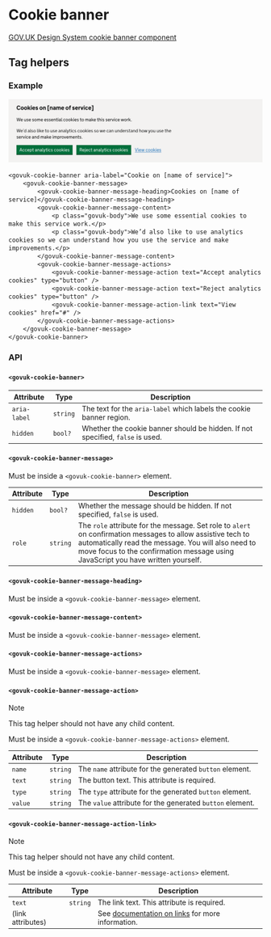 <!-- Generated from src/GovUk.Frontend.AspNetCore.Docs/Templates/components/cookie-banner.liquid -->
# Cookie banner

[GOV.UK Design System cookie banner component](https://design-system.service.gov.uk/components/cookie-banner/)


## Tag helpers

### Example

<img alt="Cookie banner example" src="../images/cookie-banner-example.png" />

```razor
<govuk-cookie-banner aria-label="Cookie on [name of service]">
    <govuk-cookie-banner-message>
        <govuk-cookie-banner-message-heading>Cookies on [name of service]</govuk-cookie-banner-message-heading>
        <govuk-cookie-banner-message-content>
            <p class="govuk-body">We use some essential cookies to make this service work.</p>
            <p class="govuk-body">We’d also like to use analytics cookies so we can understand how you use the service and make improvements.</p>
        </govuk-cookie-banner-message-content>
        <govuk-cookie-banner-message-actions>
            <govuk-cookie-banner-message-action text="Accept analytics cookies" type="button" />
            <govuk-cookie-banner-message-action text="Reject analytics cookies" type="button" />
            <govuk-cookie-banner-message-action-link text="View cookies" href="#" />
        </govuk-cookie-banner-message-actions>
    </govuk-cookie-banner-message>
</govuk-cookie-banner>
```


### API

#### `<govuk-cookie-banner>`

| Attribute | Type | Description |
| --- | --- | --- |
| `aria-label` | `string` | The text for the `aria-label` which labels the cookie banner region. |
| `hidden` | `bool?` | Whether the cookie banner should be hidden. If not specified, `false` is used. |


#### `<govuk-cookie-banner-message>`

Must be inside a `<govuk-cookie-banner>` element.

| Attribute | Type | Description |
| --- | --- | --- |
| `hidden` | `bool?` | Whether the message should be hidden. If not specified, `false` is used. |
| `role` | `string` | The `role` attribute for the message. Set role to `alert` on confirmation messages to allow assistive tech to automatically read the message. You will also need to move focus to the confirmation message using JavaScript you have written yourself. |


#### `<govuk-cookie-banner-message-heading>`

Must be inside a `<govuk-cookie-banner-message>` element.


#### `<govuk-cookie-banner-message-content>`

Must be inside a `<govuk-cookie-banner-message>` element.


#### `<govuk-cookie-banner-message-actions>`

Must be inside a `<govuk-cookie-banner-message>` element.


#### `<govuk-cookie-banner-message-action>`

> [!NOTE]
> This tag helper should not have any child content.

Must be inside a `<govuk-cookie-banner-message-actions>` element.

| Attribute | Type | Description |
| --- | --- | --- |
| `name` | `string` | The `name` attribute for the generated `button` element. |
| `text` | `string` | The button text. This attribute is required. |
| `type` | `string` | The `type` attribute for the generated `button` element. |
| `value` | `string` | The `value` attribute for the generated `button` element. |


#### `<govuk-cookie-banner-message-action-link>`

> [!NOTE]
> This tag helper should not have any child content.

Must be inside a `<govuk-cookie-banner-message-actions>` element.

| Attribute | Type | Description |
| --- | --- | --- |
| `text` | `string` | The link text. This attribute is required. |
| (link attributes) |  | See [documentation on links](../links.md) for more information. |

